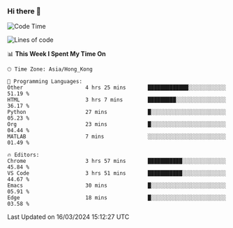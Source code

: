### Hi there 👋

<!--
**nicehiro/nicehiro** is a ✨ _special_ ✨ repository because its `README.md` (this file) appears on your GitHub profile.

Here are some ideas to get you started:

- 🔭 I’m currently working on ...
- 🌱 I’m currently learning ...
- 👯 I’m looking to collaborate on ...
- 🤔 I’m looking for help with ...
- 💬 Ask me about ...
- 📫 How to reach me: ...
- 😄 Pronouns: ...
- ⚡ Fun fact: ...
-->

<!--START_SECTION:waka-->
![Code Time](http://img.shields.io/badge/Code%20Time-287%20hrs%2049%20mins-blue)

![Lines of code](https://img.shields.io/badge/From%20Hello%20World%20I%27ve%20Written-2.6%20million%20lines%20of%20code-blue)

📊 **This Week I Spent My Time On** 

```text
🕑︎ Time Zone: Asia/Hong_Kong

💬 Programming Languages: 
Other                    4 hrs 25 mins       █████████████░░░░░░░░░░░░   51.19 % 
HTML                     3 hrs 7 mins        █████████░░░░░░░░░░░░░░░░   36.17 % 
Python                   27 mins             █░░░░░░░░░░░░░░░░░░░░░░░░   05.23 % 
Org                      23 mins             █░░░░░░░░░░░░░░░░░░░░░░░░   04.44 % 
MATLAB                   7 mins              ░░░░░░░░░░░░░░░░░░░░░░░░░   01.49 % 

🔥 Editors: 
Chrome                   3 hrs 57 mins       ███████████░░░░░░░░░░░░░░   45.84 % 
VS Code                  3 hrs 51 mins       ███████████░░░░░░░░░░░░░░   44.67 % 
Emacs                    30 mins             █░░░░░░░░░░░░░░░░░░░░░░░░   05.91 % 
Edge                     18 mins             █░░░░░░░░░░░░░░░░░░░░░░░░   03.58 % 
```


 Last Updated on 16/03/2024 15:12:27 UTC
<!--END_SECTION:waka-->
